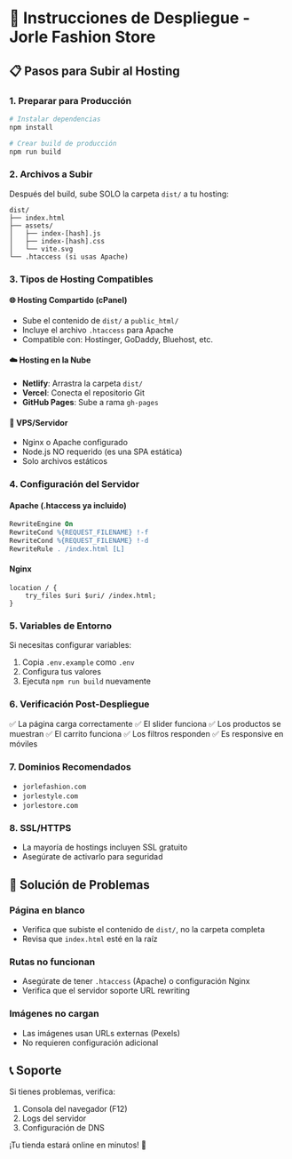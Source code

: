 # 🚀 Instrucciones de Despliegue - Jorle Fashion Store

## 📋 Pasos para Subir al Hosting

### 1. **Preparar para Producción**
```bash
# Instalar dependencias
npm install

# Crear build de producción
npm run build
```

### 2. **Archivos a Subir**
Después del build, sube SOLO la carpeta `dist/` a tu hosting:
```
dist/
├── index.html
├── assets/
│   ├── index-[hash].js
│   ├── index-[hash].css
│   └── vite.svg
└── .htaccess (si usas Apache)
```

### 3. **Tipos de Hosting Compatibles**

#### **🌐 Hosting Compartido (cPanel)**
- Sube el contenido de `dist/` a `public_html/`
- Incluye el archivo `.htaccess` para Apache
- Compatible con: Hostinger, GoDaddy, Bluehost, etc.

#### **☁️ Hosting en la Nube**
- **Netlify**: Arrastra la carpeta `dist/`
- **Vercel**: Conecta el repositorio Git
- **GitHub Pages**: Sube a rama `gh-pages`

#### **🐳 VPS/Servidor**
- Nginx o Apache configurado
- Node.js NO requerido (es una SPA estática)
- Solo archivos estáticos

### 4. **Configuración del Servidor**

#### **Apache (.htaccess ya incluido)**
```apache
RewriteEngine On
RewriteCond %{REQUEST_FILENAME} !-f
RewriteCond %{REQUEST_FILENAME} !-d
RewriteRule . /index.html [L]
```

#### **Nginx**
```nginx
location / {
    try_files $uri $uri/ /index.html;
}
```

### 5. **Variables de Entorno**
Si necesitas configurar variables:
1. Copia `.env.example` como `.env`
2. Configura tus valores
3. Ejecuta `npm run build` nuevamente

### 6. **Verificación Post-Despliegue**
✅ La página carga correctamente
✅ El slider funciona
✅ Los productos se muestran
✅ El carrito funciona
✅ Los filtros responden
✅ Es responsive en móviles

### 7. **Dominios Recomendados**
- `jorlefashion.com`
- `jorlestyle.com`
- `jorlestore.com`

### 8. **SSL/HTTPS**
- La mayoría de hostings incluyen SSL gratuito
- Asegúrate de activarlo para seguridad

## 🔧 Solución de Problemas

### **Página en blanco**
- Verifica que subiste el contenido de `dist/`, no la carpeta completa
- Revisa que `index.html` esté en la raíz

### **Rutas no funcionan**
- Asegúrate de tener `.htaccess` (Apache) o configuración Nginx
- Verifica que el servidor soporte URL rewriting

### **Imágenes no cargan**
- Las imágenes usan URLs externas (Pexels)
- No requieren configuración adicional

## 📞 Soporte
Si tienes problemas, verifica:
1. Consola del navegador (F12)
2. Logs del servidor
3. Configuración de DNS

¡Tu tienda estará online en minutos! 🎉